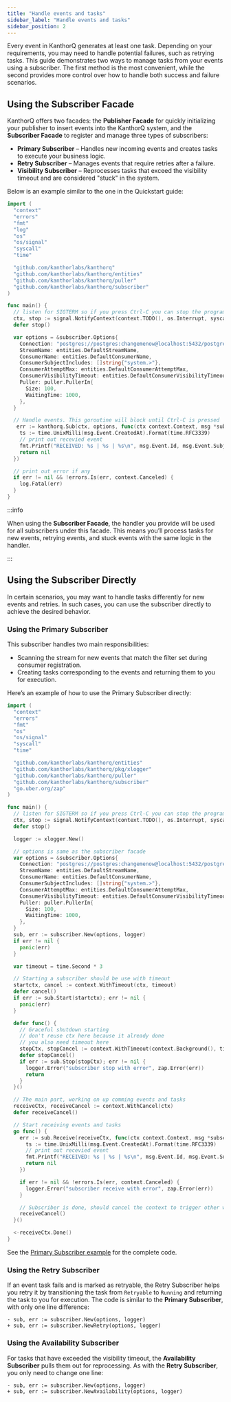 ```yaml
---
title: "Handle events and tasks"
sidebar_label: "Handle events and tasks"
sidebar_position: 2
---
```


Every event in KanthorQ generates at least one task. Depending on your requirements, you may need to handle potential failures, such as retrying tasks. This guide demonstrates two ways to manage tasks from your events using a subscriber. The first method is the most convenient, while the second provides more control over how to handle both success and failure scenarios.

## Using the Subscriber Facade

KanthorQ offers two facades: the **Publisher Facade** for quickly initializing your publisher to insert events into the KanthorQ system, and the **Subscriber Facade** to register and manage three types of subscribers:

- **Primary Subscriber** – Handles new incoming events and creates tasks to execute your business logic.
- **Retry Subscriber** – Manages events that require retries after a failure.
- **Visibility Subscriber** – Reprocesses tasks that exceed the visibility timeout and are considered "stuck" in the system.

Below is an example similar to the one in the Quickstart guide:

```go
import (
  "context"
  "errors"
  "fmt"
  "log"
  "os"
  "os/signal"
  "syscall"
  "time"

  "github.com/kanthorlabs/kanthorq"
  "github.com/kanthorlabs/kanthorq/entities"
  "github.com/kanthorlabs/kanthorq/puller"
  "github.com/kanthorlabs/kanthorq/subscriber"
)

func main() {
  // listen for SIGTERM so if you press Ctrl-C you can stop the program
  ctx, stop := signal.NotifyContext(context.TODO(), os.Interrupt, syscall.SIGINT, syscall.SIGTERM)
  defer stop()

  var options = &subscriber.Options{
    Connection: "postgres://postgres:changemenow@localhost:5432/postgres?sslmode=disable",
    StreamName: entities.DefaultStreamName,
    ConsumerName: entities.DefaultConsumerName,
    ConsumerSubjectIncludes: []string{"system.>"},
    ConsumerAttemptMax: entities.DefaultConsumerAttemptMax,
    ConsumerVisibilityTimeout: entities.DefaultConsumerVisibilityTimeout,
    Puller: puller.PullerIn{
      Size: 100,
      WaitingTime: 1000,
    },
  }

  // Handle events. This goroutine will block until Ctrl-C is pressed
   err := kanthorq.Sub(ctx, options, func(ctx context.Context, msg *subscriber.Message) error {
    ts := time.UnixMilli(msg.Event.CreatedAt).Format(time.RFC3339)
    // print out recevied event
    fmt.Printf("RECEIVED: %s | %s | %s\n", msg.Event.Id, msg.Event.Subject, ts)
    return nil
  })

  // print out error if any
  if err != nil && !errors.Is(err, context.Canceled) {
    log.Fatal(err)
  }
}
```

:::info

When using the **Subscriber Facade**, the handler you provide will be used for all subscribers under this facade. This means you’ll process tasks for new events, retrying events, and stuck events with the same logic in the handler.

:::

## Using the Subscriber Directly

In certain scenarios, you may want to handle tasks differently for new events and retries. In such cases, you can use the subscriber directly to achieve the desired behavior.

### Using the Primary Subscriber

This subscriber handles two main responsibilities:

- Scanning the stream for new events that match the filter set during consumer registration.
- Creating tasks corresponding to the events and returning them to you for execution.

Here’s an example of how to use the Primary Subscriber directly:

```go
import (
  "context"
  "errors"
  "fmt"
  "os"
  "os/signal"
  "syscall"
  "time"

  "github.com/kanthorlabs/kanthorq/entities"
  "github.com/kanthorlabs/kanthorq/pkg/xlogger"
  "github.com/kanthorlabs/kanthorq/puller"
  "github.com/kanthorlabs/kanthorq/subscriber"
  "go.uber.org/zap"
)

func main() {
  // listen for SIGTERM so if you press Ctrl-C you can stop the program
  ctx, stop := signal.NotifyContext(context.TODO(), os.Interrupt, syscall.SIGINT, syscall.SIGTERM)
  defer stop()

  logger := xlogger.New()

  // options is same as the subscriber facade
  var options = &subscriber.Options{
    Connection: "postgres://postgres:changemenow@localhost:5432/postgres?sslmode=disable",
    StreamName: entities.DefaultStreamName,
    ConsumerName: entities.DefaultConsumerName,
    ConsumerSubjectIncludes: []string{"system.>"},
    ConsumerAttemptMax: entities.DefaultConsumerAttemptMax,
    ConsumerVisibilityTimeout: entities.DefaultConsumerVisibilityTimeout,
    Puller: puller.PullerIn{
      Size: 100,
      WaitingTime: 1000,
    },
  }
  sub, err := subscriber.New(options, logger)
  if err != nil {
    panic(err)
  }

  var timeout = time.Second * 3

  // Starting a subscriber should be use with timeout
  startctx, cancel := context.WithTimeout(ctx, timeout)
  defer cancel()
  if err := sub.Start(startctx); err != nil {
    panic(err)
  }

  defer func() {
    // Graceful shutdown starting
    // don't reuse ctx here because it already done
    // you also need timeout here
    stopCtx, stopCancel := context.WithTimeout(context.Background(), timeout)
    defer stopCancel()
    if err := sub.Stop(stopCtx); err != nil {
      logger.Error("subscriber stop with error", zap.Error(err))
      return
    }
  }()

  // The main part, working on up comming events and tasks
  receiveCtx, receiveCancel := context.WithCancel(ctx)
  defer receiveCancel()

  // Start receiving events and tasks
  go func() {
    err := sub.Receive(receiveCtx, func(ctx context.Context, msg *subscriber.Message) error {
      ts := time.UnixMilli(msg.Event.CreatedAt).Format(time.RFC3339)
      // print out recevied event
      fmt.Printf("RECEIVED: %s | %s | %s\n", msg.Event.Id, msg.Event.Subject, ts)
      return nil
    })

    if err != nil && !errors.Is(err, context.Canceled) {
      logger.Error("subscriber receive with error", zap.Error(err))
    }

    // Subscriber is done, should cancel the context to trigger other workflows
    receiveCancel()
  }()

  <-receiveCtx.Done()
}
```

See the [Primary Subscriber example](https://github.com/kanthorlabs/kanthorq/blob/main/example/primary-subscriber/main.go) for the complete code.

### Using the Retry Subscriber

If an event task fails and is marked as retryable, the Retry Subscriber helps you retry it by transitioning the task from `Retryable` to `Running` and returning the task to you for execution. The code is similar to the **Primary Subscriber**, with only one line difference:

```git
- sub, err := subscriber.New(options, logger)
+ sub, err := subscriber.NewRetry(options, logger)
```

### Using the Availability Subscriber

For tasks that have exceeded the visibility timeout, the **Availability Subscriber** pulls them out for reprocessing. As with the **Retry Subscriber**, you only need to change one line:

```git
- sub, err := subscriber.New(options, logger)
+ sub, err := subscriber.NewAvailability(options, logger)
```
